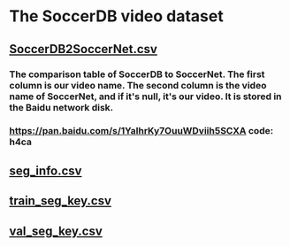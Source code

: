 # The SoccerDB video dataset
## [SoccerDB2SoccerNet.csv](https://github.com/newsdata/SoccerDB/blob/master/dataset/video_dataset/SoccerDB2SoccerNet.csv)
### The comparison table of SoccerDB to SoccerNet. The first column is our video name. The second column is the video name of SoccerNet, and if it's null, it's our video. It is stored in the Baidu network disk.
### https://pan.baidu.com/s/1YaIhrKy7OuuWDviih5SCXA code: h4ca
## [seg_info.csv](https://github.com/newsdata/SoccerDB/blob/master/dataset/video_dataset/seg_info.csv)
## [train_seg_key.csv](https://github.com/newsdata/SoccerDB/blob/master/dataset/video_dataset/train_seg_key.csv)
## [val_seg_key.csv](https://github.com/newsdata/SoccerDB/blob/master/dataset/video_dataset/val_seg_key.csv)

